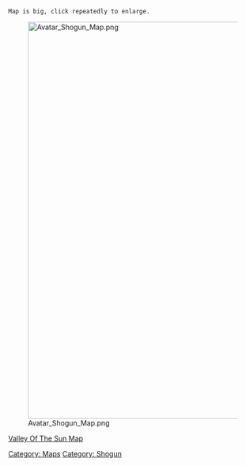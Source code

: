 `Map is big, click repeatedly to enlarge.`

<figure>
<img src="Avatar_Shogun_Map.png" title="Avatar_Shogun_Map.png"
width="800" alt="Avatar_Shogun_Map.png" />
<figcaption aria-hidden="true">Avatar_Shogun_Map.png</figcaption>
</figure>

[Valley Of The Sun Map](Valley_Of_The_Sun_Map "wikilink")  

[Category: Maps](Category:_Maps "wikilink") [Category:
Shogun](Category:_Shogun "wikilink")
